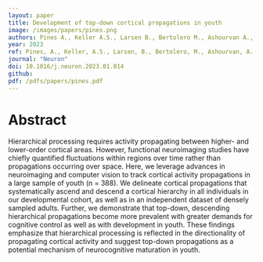```yaml
---
layout: paper
title: Development of top-down cortical propagations in youth
image: /images/papers/pines.png
authors: Pines A., Keller A.S., Larsen B., Bertolero M., Ashourvan A., Bassett D.S., Cieslak M., Covitz S., Fan Y., Feczko E., Houghton A., Rueter A.R., Saggar M., Shafiei G., Tapera T.M., Vogel J., Weinstein S.M., Shinohara R.T., Williams L.M., Fair D.A., Satterthwaite T.D.
year: 2023
ref: Pines, A., Keller, A.S., Larsen, B., Bertolero, M., Ashourvan, A., Bassett, D.S., Cieslak, M., Covitz, S., Fan, Y., Feczko, E., Houghton, A., Rueter A.R., Saggar, M., Shafiei, G., Tapera, T.M., Vogel, J., Weinstein, S.M., Shinohara, R.T., Williams, L.M., Fair, D.A., Satterthwaite, T.D. (2023) Neuron
journal: "Neuron"
doi: 10.1016/j.neuron.2023.01.014
github:
pdf: /pdfs/papers/pines.pdf
---
```


# Abstract
Hierarchical processing requires activity propagating between higher- and lower-order cortical areas. However, functional neuroimaging studies have chiefly quantified fluctuations within regions over time rather than propagations occurring over space. Here, we leverage advances in neuroimaging and computer vision to track cortical activity propagations in a large sample of youth (n = 388). We delineate cortical propagations that systematically ascend and descend a cortical hierarchy in all individuals in our developmental cohort, as well as in an independent dataset of densely sampled adults. Further, we demonstrate that top-down, descending hierarchical propagations become more prevalent with greater demands for cognitive control as well as with development in youth. These findings emphasize that hierarchical processing is reflected in the directionality of propagating cortical activity and suggest top-down propagations as a potential mechanism of neurocognitive maturation in youth.